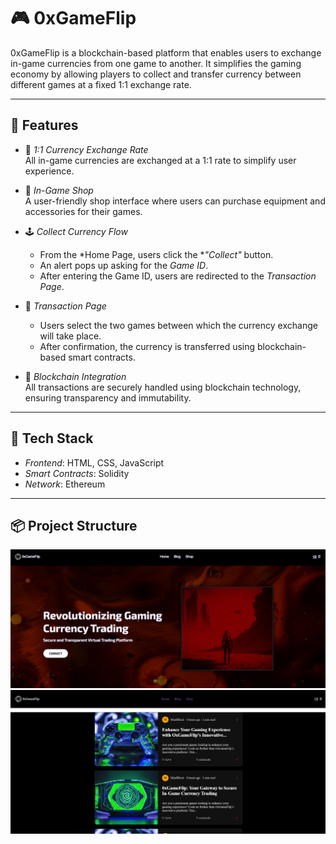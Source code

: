 # 🎮 0xGameFlip

0xGameFlip is a blockchain-based platform that enables users to exchange in-game currencies from one game to another. It simplifies the gaming economy by allowing players to collect and transfer currency between different games at a fixed 1:1 exchange rate.

---

## 🌟 Features

- 🔁 *1:1 Currency Exchange Rate*  
  All in-game currencies are exchanged at a 1:1 rate to simplify user experience.

- 🏪 *In-Game Shop*  
  A user-friendly shop interface where users can purchase equipment and accessories for their games.

- 🕹 *Collect Currency Flow*  
  - From the *Home Page, users click the **"Collect"* button.
  - An alert pops up asking for the *Game ID*.
  - After entering the Game ID, users are redirected to the *Transaction Page*.

- 🔄 *Transaction Page*  
  - Users select the two games between which the currency exchange will take place.
  - After confirmation, the currency is transferred using blockchain-based smart contracts.

- 🔐 *Blockchain Integration*  
  All transactions are securely handled using blockchain technology, ensuring transparency and immutability.

---

## 🧰 Tech Stack

- *Frontend*: HTML, CSS, JavaScript
- *Smart Contracts*: Solidity
- *Network*: Ethereum

---

## 📦 Project Structure

![image](./image.png)
![image](./image2.png)
